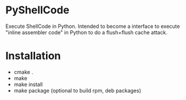 # PyShellCode

Execute ShellCode in Python.
Intended to become a interface to execute "inline assembler code" in Python
to do a flush+flush cache attack.

# Installation

  * cmake .
  * make
  * make install
  * make package (optional to build rpm, deb packages)
